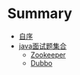 # Summary

* [自序](README.md)
* [java面试题集合](interviewQuestions/README.md)
    * [Zookeeper](interviewQuestions/zookeeper/zookeeper.md)
    * [Dubbo](interviewQuestions/dubbo/dubbo.md)

